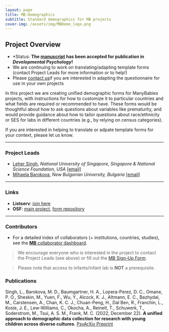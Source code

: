 ```yaml
---
layout: page
title: MB-Demographics
subtitle: Standard demographics for MB projects
cover-img: /assets/img/MBDemo_logo.png
---
```


<!--
To-do:
-->

## Project Overview

* *Status: **The <a href="https://doi.org/10.31234/osf.io/agt3d" target="_blank">manuscript</a> has been accepted for publication in *Developmental Psychology*!**
* We are continuing to work on translating/adapting template forms (contact Project Leads for more information or to help!)
* Please [contact us](contact@manybabies.org)if you are interested in adapting the questionnaire for use in your own projects

In this project we are creating unified demographic forms for ManyBabies projects, with instructions for how to customize it to particular countries and what fields are required or recommended to have. These forms would be thoughtful about how to ask questions about variables like prematurity, and would provide guidance about how to tailor questions about race/ethnicity or SES for labs in different countries (e.g., by relying on census categories).

If you are interested in helping to translate or adpate template forms for your context, please let us know. 


***
### Project Leads
* [Leher Singh](https://fass.nus.edu.sg/psy/people/singh-leher/), *National University of Singapore, Singapore & National Science Foundation, USA* [[email]](mailto:leher.singh.nus@gmail.com)
* [Mihaela Barokova](https://barokova.com/about/), *New Bulgarian University, Bulgaria* [[email]](mailto:mihaela.barokova@gmail.com)


***
### Links
<!--* **Materials, Protocols, and Documentation**: [Google Drive](https://drive.google.com/drive/folders/1IW0daOJMG37FdoGkX1l12zhjPYSmPcD5).-->
<!--* **Data and code**: [MB2-GitHub](https://github.com/manybabies/mb2-analysis)-->
* **Listserv**: [join here](https://mailman.stanford.edu/mailman/listinfo/manybabies-demographics)
* **OSF**: [main project](https://osf.io/tc7hy/), [form repository](https://osf.io/nqc92/)


***
### Contributors
* For a detailed index of collaborators (+ institutions, countries, studies), see the [**MB** collaborator dashboard](https://manybabies.shinyapps.io/shiny_mb_map/).

> We encourage everyone who is interested in the project to contact the Project Leads (see above) or fill out the [MB Sign-Up Form]({{site.baseurl}}/get_involved/).

> Please note that access to infants/infant lab is **NOT** a prerequisite.


### Publications
Singh, L., Barokova, M. D., Baumgartner, H. A., Lopera-Perez, D. C., Omane, P. O., Sheskin, M., Yuen, F., Wu, Y., Alcock, K. J., Altmann, E. C., Bazhydai, M., Carstensen, A., Chan, K. C. J., Chuan-Peng, H., Dal Ben, R., Franchin, L., Kosie, J. E., Lew-Williams, C., Okocha, A., Reinelt, T., Schuwerk, T., Soderstrom, M., Tsui, A. S. M., Frank, M. C. (2022, December 22). **A unified approach to demographic data collection for research with young children across diverse cultures**. [PsyArXiv Preprint](https://doi.org/10.31234/osf.io/agt3d)
